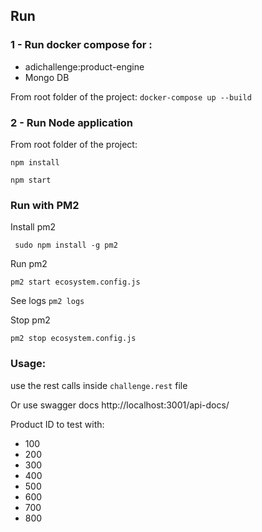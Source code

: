 ## Run

### 1 - Run docker compose for :

- adichallenge:product-engine
- Mongo DB

From root folder of the project:
`docker-compose up --build`

### 2 - Run Node application

From root folder of the project:

`npm install`

`npm start`

### Run with PM2
Install pm2 

` sudo npm install -g pm2`

Run pm2

`pm2 start ecosystem.config.js`

See logs `pm2 logs`

Stop pm2

`pm2 stop ecosystem.config.js`


### Usage:

use the rest calls inside `challenge.rest` file

Or use swagger docs http://localhost:3001/api-docs/

Product ID to test with:
 - 100
 - 200
 - 300
 - 400
 - 500
 - 600
 - 700
 - 800
 